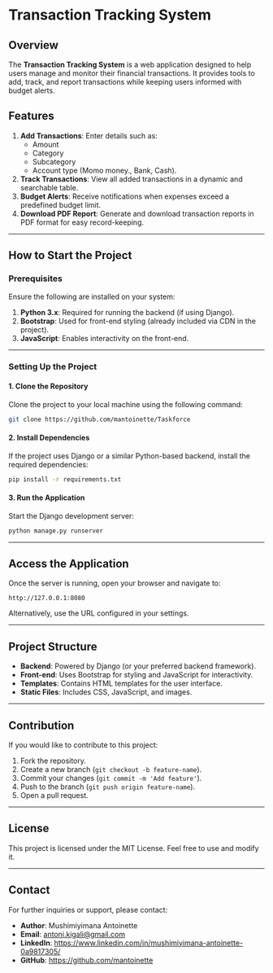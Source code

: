 # Transaction Tracking System

## Overview
The **Transaction Tracking System** is a web application designed to help users manage and monitor their financial transactions. It provides tools to add, track, and report transactions while keeping users informed with budget alerts.

## Features
1. **Add Transactions**: Enter details such as:
   - Amount
   - Category
   - Subcategory
   - Account type (Momo money., Bank, Cash).
2. **Track Transactions**: View all added transactions in a dynamic and searchable table.
3. **Budget Alerts**: Receive notifications when expenses exceed a predefined budget limit.
4. **Download PDF Report**: Generate and download transaction reports in PDF format for easy record-keeping.

---

## How to Start the Project

### Prerequisites
Ensure the following are installed on your system:

1. **Python 3.x**: Required for running the backend (if using Django).
2. **Bootstrap**: Used for front-end styling (already included via CDN in the project).
3. **JavaScript**: Enables interactivity on the front-end.

---

### Setting Up the Project

#### 1. Clone the Repository
Clone the project to your local machine using the following command:
```bash
git clone https://github.com/mantoinette/Taskforce
```

#### 2. Install Dependencies
If the project uses Django or a similar Python-based backend, install the required dependencies:
```bash
pip install -r requirements.txt
```

#### 3. Run the Application
Start the Django development server:
```bash
python manage.py runserver
```

---

## Access the Application
Once the server is running, open your browser and navigate to:
```
http://127.0.0.1:8080
```
Alternatively, use the URL configured in your settings.

---

## Project Structure
- **Backend**: Powered by Django (or your preferred backend framework).
- **Front-end**: Uses Bootstrap for styling and JavaScript for interactivity.
- **Templates**: Contains HTML templates for the user interface.
- **Static Files**: Includes CSS, JavaScript, and images.

---

## Contribution
If you would like to contribute to this project:
1. Fork the repository.
2. Create a new branch (`git checkout -b feature-name`).
3. Commit your changes (`git commit -m 'Add feature'`).
4. Push to the branch (`git push origin feature-name`).
5. Open a pull request.

---

## License
This project is licensed under the MIT License. Feel free to use and modify it.

---

## Contact
For further inquiries or support, please contact:
- **Author**: Mushimiyimana Antoinette
- **Email**: antoni.kigali@gmail.com
- **LinkedIn**: https://www.linkedin.com/in/mushimiyimana-antoinette-0a9817305/
- **GitHub**: https://github.com/mantoinette

